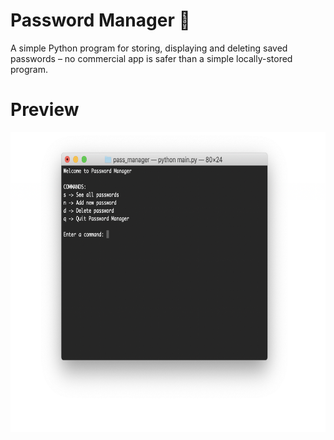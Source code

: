 # Password Manager 🔐
A simple Python program for storing, displaying and deleting saved passwords – no commercial app is safer than a simple locally-stored program.

# Preview
<img src="cover.png" height="480">
